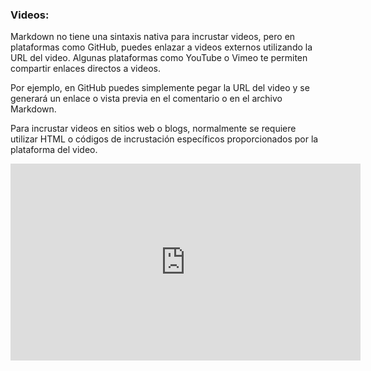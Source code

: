 ### Videos:

Markdown no tiene una sintaxis nativa para incrustar videos, pero en plataformas como GitHub, puedes enlazar a videos externos utilizando la URL del video. Algunas plataformas como YouTube o Vimeo te permiten compartir enlaces directos a videos.

Por ejemplo, en GitHub puedes simplemente pegar la URL del video y se generará un enlace o vista previa en el comentario o en el archivo Markdown.

Para incrustar videos en sitios web o blogs, normalmente se requiere utilizar HTML o códigos de incrustación específicos proporcionados por la plataforma del video.

<iframe width="560" height="315" src="https://www.youtube.com/embed/-59klGQFdjA?si=KgtkyZqGBDZ-FDGE" title="YouTube video player" frameborder="0" allow="accelerometer; autoplay; clipboard-write; encrypted-media; gyroscope; picture-in-picture; web-share" allowfullscreen></iframe>